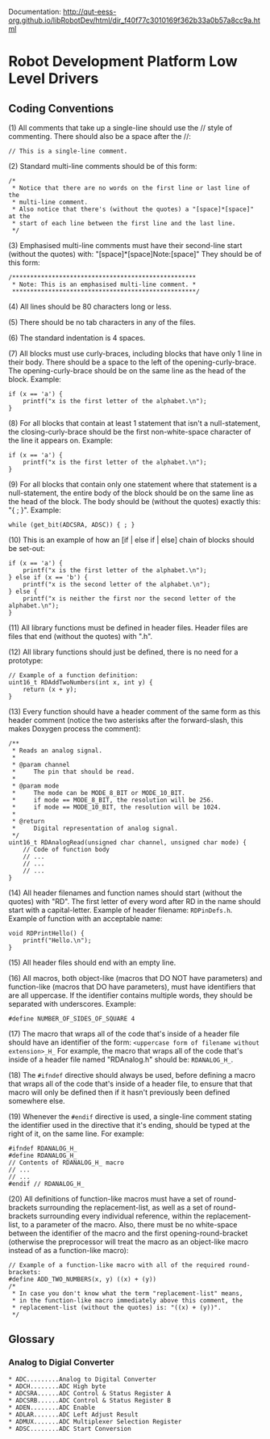Documentation: http://qut-eess-org.github.io/libRobotDev/html/dir_f40f77c3010169f362b33a0b57a8cc9a.html

# Robot Development Platform Low Level Drivers

## Coding Conventions
(1) All comments that take up a single-line should use the // style of
    commenting. There should also be a space after the //:  
```
// This is a single-line comment.
```

(2) Standard multi-line comments should be of this form:  
```
/*
 * Notice that there are no words on the first line or last line of the
 * multi-line comment.
 * Also notice that there's (without the quotes) a "[space]*[space]" at the
 * start of each line between the first line and the last line.
 */
```

(3) Emphasised multi-line comments must have their second-line start
    (without the quotes) with: "[space]*[space]Note:[space]"
    They should be of this form:  
```
/***************************************************
 * Note: This is an emphasised multi-line comment. *
 ***************************************************/
```

(4) All lines should be 80 characters long or less.

(5) There should be no tab characters in any of the files.

(6) The standard indentation is 4 spaces.

(7) All blocks must use curly-braces, including blocks that have only 1 line in
    their body.
    There should be a space to the left of the opening-curly-brace.
    The opening-curly-brace should be on the same line as the head of the block.
    Example:  
```
if (x == 'a') {
    printf("x is the first letter of the alphabet.\n");
}
```

(8) For all blocks that contain at least 1 statement that isn't a null-statement,
    the closing-curly-brace should be the first non-white-space character of the
    line it appears on.
    Example:  
```
if (x == 'a') {
    printf("x is the first letter of the alphabet.\n");
}
```

(9) For all blocks that contain only one statement where that statement is a
    null-statement, the entire body of the block should be on the same line as
    the head of the block. The body should be (without the quotes) exactly
    this: "{ ; }".
    Example:  
```
while (get_bit(ADCSRA, ADSC)) { ; }
```

(10) This is an example of how an [if | else if | else] chain of blocks should be
    set-out:  
```
if (x == 'a') {
    printf("x is the first letter of the alphabet.\n");
} else if (x == 'b') {
    printf("x is the second letter of the alphabet.\n");
} else {
    printf("x is neither the first nor the second letter of the alphabet.\n");
}
```

(11) All library functions must be defined in header files. Header files are files
    that end (without the quotes) with ".h".

(12) All library functions should just be defined, there is no need for a prototype:  
```
// Example of a function definition:
uint16_t RDAddTwoNumbers(int x, int y) {
    return (x + y);
}
```

(13) Every function should have a header comment of the same form as this header
     comment (notice the two asterisks after the forward-slash, this makes Doxygen process the comment):  
```
/**
 * Reads an analog signal.
 * 
 * @param channel
 *     The pin that should be read.
 *
 * @param mode
 *     The mode can be MODE_8_BIT or MODE_10_BIT.
 *     if mode == MODE_8_BIT, the resolution will be 256.
 *     if mode == MODE_10_BIT, the resolution will be 1024.
 * 
 * @return
 *     Digital representation of analog signal.
 */
uint16_t RDAnalogRead(unsigned char channel, unsigned char mode) {
    // Code of function body
    // ...
    // ...
    // ...
}
```

(14) All header filenames and function names should start (without the quotes)
     with "RD". The first letter of every word after RD in the name should start
     with a capital-letter.
     Example of header filename: ```RDPinDefs.h```.
     Example of function with an acceptable name:  
```
void RDPrintHello() {
    printf("Hello.\n");
}
```

(15) All header files should end with an empty line.

(16) All macros, both object-like (macros that DO NOT have parameters) and
     function-like (macros that DO have parameters), must have identifiers that
     are all uppercase. If the identifier contains multiple words, they should
     be separated with underscores.
     Example:  
```
#define NUMBER_OF_SIDES_OF_SQUARE 4
```

(17) The macro that wraps all of the code that's inside of a header file
     should have an identifier of the form:
     ```<uppercase form of filename without extension>_H_```
     For example, the macro that wraps all of the code that's inside of a header
     file named "RDAnalog.h" should be: ```RDANALOG_H_```.

(18) The ```#ifndef``` directive should always be used, before defining a macro
     that wraps all of the code that's inside of a header file, to ensure that
     that macro will only be defined then if it hasn't previously been defined
     somewhere else.

(19) Whenever the ```#endif``` directive is used, a single-line comment stating
     the identifier used in the directive that it's ending, should be typed at
     the right of it, on the same line.
     For example:  
```
#ifndef RDANALOG_H_
#define RDANALOG_H_
// Contents of RDANALOG_H_ macro
// ...
// ...
#endif // RDANALOG_H_
```

(20) All definitions of function-like macros must have a set of round-brackets
     surrounding the replacement-list, as well as a set of round-brackets
     surrounding every individual reference, within the replacement-list, to a
     parameter of the macro. Also, there must be no white-space between the
     identifier of the macro and the first opening-round-bracket (otherwise the
     preprocessor will treat the macro as an object-like macro instead of as a
     function-like macro):
```
// Example of a function-like macro with all of the required round-brackets:
#define ADD_TWO_NUMBERS(x, y) ((x) + (y))
/*
 * In case you don't know what the term "replacement-list" means,
 * in the function-like macro immediately above this comment, the
 * replacement-list (without the quotes) is: "((x) + (y))".
 */
```

## Glossary
### Analog to Digial Converter
    * ADC.........Analog to Digital Converter
    * ADCH........ADC High byte
    * ADCSRA......ADC Control & Status Register A
    * ADCSRB......ADC Control & Status Register B
    * ADEN........ADC Enable
    * ADLAR.......ADC Left Adjust Result
    * ADMUX.......ADC Multiplexer Selection Register
    * ADSC........ADC Start Conversion

